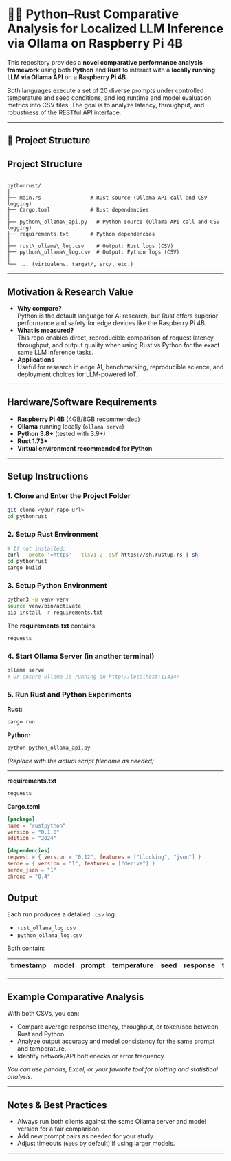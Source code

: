 # 🦀🧠 Python–Rust Comparative Analysis for Localized LLM Inference via Ollama on Raspberry Pi 4B

This repository provides a **novel comparative performance analysis framework** using both **Python** and **Rust** to interact with a **locally running LLM via Ollama API** on a **Raspberry Pi 4B**.

Both languages execute a set of 20 diverse prompts under controlled temperature and seed conditions, and log runtime and model evaluation metrics into CSV files. The goal is to analyze latency, throughput, and robustness of the RESTful API interface.

---

## 📌 Project Structure



## Project Structure

```

pythonrust/
│
├── main.rs                # Rust source (Ollama API call and CSV logging)
├── Cargo.toml             # Rust dependencies
│
├── python\_ollama\_api.py   # Python source (Ollama API call and CSV logging)
├── requirements.txt       # Python dependencies
│
├── rust\_ollama\_log.csv    # Output: Rust logs (CSV)
├── python\_ollama\_log.csv  # Output: Python logs (CSV)
│
└── ... (virtualenv, target/, src/, etc.)

````

---

## Motivation & Research Value

- **Why compare?**  
  Python is the default language for AI research, but Rust offers superior performance and safety for edge devices like the Raspberry Pi 4B.
- **What is measured?**  
  This repo enables direct, reproducible comparison of request latency, throughput, and output quality when using Rust vs Python for the exact same LLM inference tasks.
- **Applications**  
  Useful for research in edge AI, benchmarking, reproducible science, and deployment choices for LLM-powered IoT.

---

## Hardware/Software Requirements

- **Raspberry Pi 4B** (4GB/8GB recommended)
- **Ollama** running locally (`ollama serve`)
- **Python 3.8+** (tested with 3.9+)
- **Rust 1.73+**
- **Virtual environment recommended for Python**

---

## Setup Instructions

### 1. Clone and Enter the Project Folder

```sh
git clone <your_repo_url>
cd pythonrust
````

### 2. Setup Rust Environment

```sh
# If not installed:
curl --proto '=https' --tlsv1.2 -sSf https://sh.rustup.rs | sh
cd pythonrust
cargo build
```

### 3. Setup Python Environment

```sh
python3 -m venv venv
source venv/bin/activate
pip install -r requirements.txt
```

The **requirements.txt** contains:

```python
requests
```

### 4. Start Ollama Server (in another terminal)

```sh
ollama serve
# Or ensure Ollama is running on http://localhost:11434/
```

### 5. Run Rust and Python Experiments

**Rust:**

```sh
cargo run
```

**Python:**

```sh
python python_ollama_api.py
```

*(Replace with the actual script filename as needed)*

---

**requirements.txt**
```sh
requests
````

**Cargo.toml**

```toml
[package]
name = "rustpython"
version = "0.1.0"
edition = "2024"

[dependencies]
reqwest = { version = "0.12", features = ["blocking", "json"] }
serde = { version = "1", features = ["derive"] }
serde_json = "1"
chrono = "0.4"
````
## Output

Each run produces a detailed `.csv` log:

* `rust_ollama_log.csv`
* `python_ollama_log.csv`

Both contain:

| timestamp | model | prompt | temperature | seed | response | total\_duration | load\_duration | prompt\_eval\_count | prompt\_eval\_duration | eval\_count | eval\_duration | tokens\_per\_sec |
| --------- | ----- | ------ | ----------- | ---- | -------- | --------------- | -------------- | ------------------- | ---------------------- | ----------- | -------------- | ---------------- |

---

## Example Comparative Analysis

With both CSVs, you can:

* Compare average response latency, throughput, or token/sec between Rust and Python.
* Analyze output accuracy and model consistency for the same prompt and temperature.
* Identify network/API bottlenecks or error frequency.

*You can use pandas, Excel, or your favorite tool for plotting and statistical analysis.*

---

## Notes & Best Practices

* Always run both clients against the same Ollama server and model version for a fair comparison.
* Add new prompt pairs as needed for your study.
* Adjust timeouts (`600s` by default) if using larger models.

---





